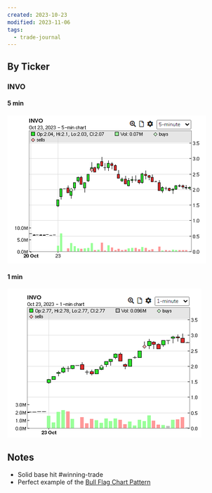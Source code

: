 ```yaml
---
created: 2023-10-23
modified: 2023-11-06
tags:
  - trade-journal
---
```

## By Ticker
### INVO
#### 5 min
![Pasted image 20231106114956](../../../../../3RESOURCES/PUBLIC%20ASSETS/Pasted%20image%2020231106114956.png)
#### 1 min
![Pasted image 20231106115004](../../../../../3RESOURCES/PUBLIC%20ASSETS/Pasted%20image%2020231106115004.png)

## Notes
- Solid base hit #winning-trade 
- Perfect example of the [Bull Flag Chart Pattern](../../../Bull%20Flag%20Chart%20Pattern.md)